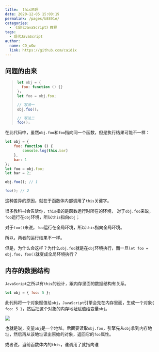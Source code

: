```yaml
---
title:  this原理
date: 2020-12-05 15:00:19
permalink: /pages/b8891e/
categories:
  - 《现代JavaScript》教程
tags: 
  - 现代JavaScript
author: 
  name: CD_wOw
  link: https://github.com/caidix
---
```


## 问题的由来

> ```javascript
> let obj = {
> 	foo: function () {}
> };
> let foo = obj.foo;
> 
> // 写法一
> obj.foo();
> 
> // 写法二
> foo();
> ```

在此代码中，虽然`obj.foo`和`foo`指向同一个函数，但是执行结果可能不一样：

```javascript
let obj = {
    foo: function () {
        console.log(this.bar)
    },
    bar: 1
};
let foo = obj.foo;
let bar = 2;

obj.foo(); // 1

foo(); // 2
```

这种差异的原因，就在于函数体内部调用了`this`关键字。

很多教科书会告诉你，`this`指的是函数运行时所在的环境， 对于`obj.foo`来说，`foo`运行在`obj`环境，所以`this`指向`obj`；

对于`foo()`来说，`foo`运行在全局环境，所以`this`指向全局环境。

所以，两者的运行结果不一样。

但是，为什么会这样？为什么`obj.foo`就是在`obj`环境执行，而一旦`let foo = obj.foo`，`foo()`就变成全局环境执行？

## 内存的数据结构

`JavaScript`之所以有`this`的设计，跟内存里面的数据结构有关系。



```javascript
let obj = { foo: 5 };
```

此代码将一个对象赋值给`obj`，`JavaScript`引擎会先在内存里面，生成一个对象`{ foo: 5 }`，然后把这个对象的内存地址赋值给变量`obj`。

![](https://picgoi-mg.oss-cn-beijing.aliyuncs.com/img/20201205151736.png)

也就是说，变量`obj`是一个地址。后面要读取`obj.foo`，引擎先从`obj`拿到内存地址，然后再从该地址读出原始的对象，返回它的`foo`属性。

或者说，当前函数体内的`this`，谁调用了就指向谁

